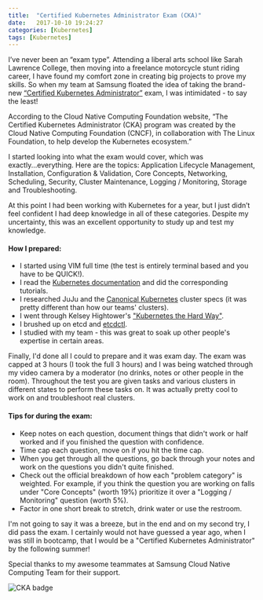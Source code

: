 ```yaml
---
title:  "Certified Kubernetes Administrator Exam (CKA)"
date:   2017-10-10 19:24:27
categories: [Kubernetes]
tags: [Kubernetes]
---
```


I’ve never been an “exam type”. Attending a liberal arts school like Sarah Lawrence College, then moving into a freelance motorcycle stunt riding career, I have found my comfort zone in creating big projects to prove my skills. So when my team at Samsung floated the idea of taking the brand-new [“Certified Kubernetes Administrator”](https://www.cncf.io/certification/expert/) exam, I was intimidated - to say the least!

According to the Cloud Native Computing Foundation website, “The Certified Kubernetes Administrator (CKA) program was created by the Cloud Native Computing Foundation (CNCF), in collaboration with The Linux Foundation, to help develop the Kubernetes ecosystem.” 

I started looking into what the exam would cover, which was exactly...everything. Here are the topics: Application Lifecycle Management, Installation, Configuration & Validation, Core Concepts, Networking, Scheduling, Security, Cluster Maintenance, Logging / Monitoring, Storage and Troubleshooting.

At this point I had been working with Kubernetes for a year, but I just didn’t feel confident I had deep knowledge in all of these categories. Despite my uncertainty, this was an excellent opportunity to study up and test my knowledge.

#### How I prepared:

- I started using VIM full time (the test is entirely terminal based and you have to be QUICK!). 
- I read the [Kubernetes documentation](https://kubernetes.io/docs/home/) and did the corresponding tutorials. 
- I researched JuJu and the [Canonical Kubernetes](https://jujucharms.com/canonical-kubernetes/) cluster specs (it was pretty different than how our teams' clusters).
- I went through Kelsey Hightower's ["Kubernetes the Hard Way"](https://github.com/kelseyhightower/kubernetes-the-hard-way).
- I brushed up on etcd and [etcdctl](https://github.com/coreos/etcd/tree/master/etcdctl).
- I studied with my team - this was great to soak up other people's expertise in certain areas.

Finally, I'd done all I could to prepare and it was exam day. The exam was capped at 3 hours (I took the full 3 hours) and I was being watched through my video camera by a moderator (no drinks, notes or other people in the room). Throughout the test you are given tasks and various clusters in different states to perform these tasks on. It was actually pretty cool to work on and troubleshoot real clusters. 

#### Tips for during the exam:
- Keep notes on each question, document things that didn't work or half worked and if you finished the question with confidence.
- Time cap each question, move on if you hit the time cap.
- When you get through all the questions, go back through your notes and work on the questions you didn't quite finished.
- Check out the official breakdown of how each "problem category" is weighted. For example, if you think the question you are working on falls under "Core Concepts" (worth 19%) prioritize it over a "Logging / Monitoring" question (worth 5%).
- Factor in one short break to stretch, drink water or use the restroom.

I'm not going to say it was a breeze, but in the end and on my second try, I did pass the exam. I certainly would not have guessed a year ago, when I was still in bootcamp, that I would be a "Certified Kubernetes Administrator" by the following summer! 

Special thanks to my awesome teammates at Samsung Cloud Native Computing Team for their support.

![CKA badge](https://www.cncf.io/wp-content/uploads/2017/07/logo_cka_whitetext-2.png)